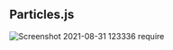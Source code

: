 ## Particles.js
![Screenshot 2021-08-31 123336](https://user-images.githubusercontent.com/88188721/131453891-f26e4189-a419-4250-9761-5cbf8e10116e.png)
require <script src="https://cdn.jsdelivr.net/particles.js/2.0.0/particles.min.js"></script>
